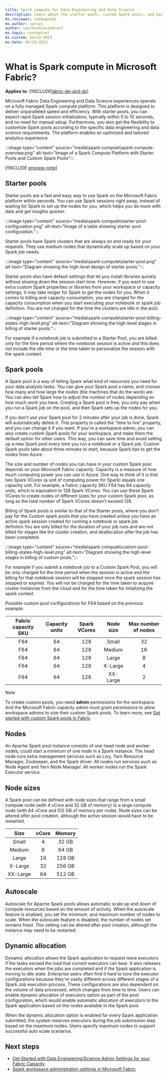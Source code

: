 ```yaml
---
title: Spark compute for Data Engineering and Data Science
description: Learn about the starter pools, custom Spark pools, and pool configurations for data engineering and science experiences in Fabric.
ms.reviewer: snehagunda
ms.author: saravi
author: santhoshravindran7
ms.topic: conceptual
ms.custom: build-2023
ms.date: 02/24/2023
---
```

# What is Spark compute in Microsoft Fabric?

**Applies to:** [!INCLUDE[fabric-de-and-ds](includes/fabric-de-ds.md)]

Microsoft Fabric Data Engineering and Data Science experiences operate on a fully managed Spark compute platform. This platform is designed to deliver unparalleled speed and efficiency. With starter pools, you can expect rapid Spark session initialization, typically within 5 to 10 seconds, and no need for manual setup. Furthermore, you also get the flexibility to customize Spark pools according to the specific data engineering and data science requirements. The platform enables an optimized and tailored analytics experience.

:::image type="content" source="media\spark-compute\spark-compute-overview.png" alt-text="Image of a Spark Compute Platform with Starter Pools and Custom Spark Pools":::

[!INCLUDE [preview-note](../includes/preview-note.md)]

## Starter pools

Starter pools are a fast and easy way to use Spark on the Microsoft Fabric platform within seconds. You can use Spark sessions right away, instead of waiting for Spark to set up the nodes for you, which helps you do more with data and get insights quicker.

:::image type="content" source="media\spark-compute\starter-pool-configuration.png" alt-text="Image of a table showing starter pool configuration.":::

Starter pools have Spark clusters that are always on and ready for your requests. They use medium nodes that dynamically scale up based on your Spark job needs.

:::image type="content" source="media\spark-compute\starter-pool.png" alt-text="Diagram showing the high-level design of starter pools.":::

Starter pools also have default settings that let you install libraries quickly without slowing down the session start time. However, if you want to use extra custom Spark properties or libraries from your workspace or capacity settings, it may take longer for Spark to get the nodes for you. When it comes to billing and capacity consumption, you  are charged for the capacity consumption when you start executing your notebook or spark job definition. You are not charged for the time the clusters are idle in the pool. 

:::image type="content" source="media\spark-compute\starter-pool-billing-states-high-level.png" alt-text="Diagram showing the high-level stages in billing of starter pools.":::

For example if a notebook job is submitted to a Starter Pool, you are billed only for the time period where the notebook session is active and this does not include the idle time or the time taken to personalize the session with the spark context. 

## Spark pools

A Spark pool is a way of telling Spark what kind of resources you need for your data analysis tasks. You can give your Spark pool a name, and choose how many and how large the nodes (the machines that do the work) are. You can also tell Spark how to adjust the number of nodes depending on how much work you have. Creating a Spark pool is free; you only pay when you run a Spark job on the pool, and then Spark sets up the nodes for you.

If you don't use your Spark pool for 2 minutes after your job is done, Spark will automatically delete it. This property is called the "time to live" property, and you can change it if you want. If you're a workspace admin, you can also create custom Spark pools for your workspace, and make them the default option for other users. This way, you can save time and avoid setting up a new Spark pool every time you run a notebook or a Spark job. Custom Spark pools take about three minutes to start, because Spark has to get the nodes from Azure.

The size and number of nodes you can have in your custom Spark pool depends on your Microsoft Fabric capacity. Capacity is a measure of how much computing power you can use in Azure. One way to think of it is that two Spark VCores (a unit of computing power for Spark) equals one capacity unit. For example, a Fabric capacity SKU F64 has 64 capacity units, which is equivalent to 128 Spark VCores. You can use these Spark VCores to create nodes of different sizes for your custom Spark pool, as long as the total number of Spark VCores doesn't exceed 128.

Billing of Spark pools is similar to that of the Starter pools, where you don't pay for the Custom spark pools that you have created unless you have an active spark session created for running a notebook or spark job definiton.You are only billed for the duration of your job runs and are not billed for stages like the cluster creation, and deallocation after the job has been completed. 

:::image type="content" source="media\spark-compute\custom-pool-billing-states-high-level.png" alt-text="Diagram showing the high-level stages in billing of custom pools.":::

For example if you submit a notebook job to a Custom Spark Pool, you will be only charged for the time period when the session is active and the billing for that notebook session will be stopped once the spark session has stopped or expired. You will not be charged for the time taken to acquire cluster instances from the cloud and for the time taken for intializing the spark context. 

Possible custom pool configurations for F64 based on the previous example:

| Fabric capacity SKU | Capacity units | Spark VCores | Node size | Max number of nodes |
|:-----:|:-----:|:------:|:-----:|:-----:|
|F64 |64|128|Small|32|
|F64 |64|128|Medium|16|
|F64 |64|128|Large|8|
|F64 |64|128|X-Large|4|
|F64 |64|128|XX-Large|2|

> [!NOTE]
> To create custom pools, you need **admin** permissions for the workspace. And the Microsoft Fabric capacity admin must grant permissions to allow workspace admins to size their custom Spark pools. To learn more, see [Get started with custom Spark pools in Fabric](create-custom-spark-pools.md)

## Nodes

An Apache Spark pool instance consists of one head node and worker nodes, could start a minimum of one node in a Spark instance. The head node runs extra management services such as Livy, Yarn Resource Manager, Zookeeper, and the Spark driver. All nodes run services such as Node Agent and Yarn Node Manager. All worker nodes run the Spark Executor service.

## Node sizes

A Spark pool can be defined with node sizes that range from a small compute node (with 4 vCore and 32 GB of memory) to a large compute node (with 64 vCore and 512 GB of memory per node). Node sizes can be altered after pool creation, although the active session would have to be restarted.

| Size | vCore | Memory|
|:-----:|:-----:|:------:|
| Small | 4 | 32 GB |
| Medium | 8 | 64 GB |
| Large | 16 | 128 GB |
| X-Large | 32 | 256 GB |
| XX-Large | 64 | 512 GB |

## Autoscale

Autoscale for Apache Spark pools allows automatic scale up and down of compute resources based on the amount of activity. When the autoscale feature is enabled, you set the minimum, and maximum number of nodes to scale. When the autoscale feature is disabled, the number of nodes set remains fixed. This setting can be altered after pool creation, although the instance may need to be restarted.

## Dynamic allocation

Dynamic allocation allows the Spark application to request more executors if the tasks exceed the load that current executors can bear. It also releases the executors when the jobs are completed and if the Spark application is moving to idle state. Enterprise users often find it hard to tune the executor configurations because they're vastly different across different stages of a Spark Job execution process. These configurations are also dependent on the volume of data processed, which changes from time to time. Users can enable dynamic allocation of executors option as part of the pool configuration, which would enable automatic allocation of executors to the Spark application based on the nodes available in the Spark pool.

When the dynamic allocation option is enabled for every Spark application submitted, the system reserves executors during the job submission step based on the maximum nodes. Users specify maximum nodes to support successful auto scale scenarios.

## Next steps

* [Get Started with Data Engineering/Science Admin Settings for your Fabric Capacity](capacity-settings-overview.md)
* [Spark workspace administration settings in Microsoft Fabric](workspace-admin-settings.md)

